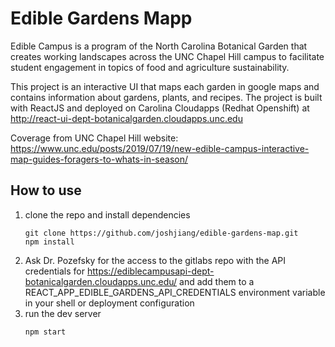 # Edible Gardens Mapp

Edible Campus is a program of the North Carolina Botanical Garden that creates working landscapes across the UNC Chapel Hill campus to facilitate student engagement in topics of food and agriculture sustainability.

This project is an interactive UI that maps each garden in google maps and contains information about gardens, plants, and recipes. The project is built with ReactJS and deployed on Carolina Cloudapps (Redhat Openshift) at http://react-ui-dept-botanicalgarden.cloudapps.unc.edu

Coverage from UNC Chapel Hill website: https://www.unc.edu/posts/2019/07/19/new-edible-campus-interactive-map-guides-foragers-to-whats-in-season/

## How to use 
 1. clone the repo and install dependencies 
    ``` 
    git clone https://github.com/joshjiang/edible-gardens-map.git 
    npm install
    ```
 2. Ask Dr. Pozefsky for the access to the gitlabs repo with the API credentials for https://ediblecampusapi-dept-botanicalgarden.cloudapps.unc.edu/ and add them to a REACT_APP_EDIBLE_GARDENS_API_CREDENTIALS environment variable in your shell or deployment configuration
 3. run the dev server 
    ``` 
    npm start
    ```
